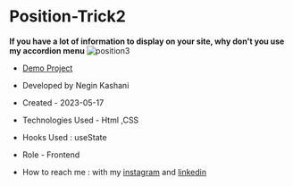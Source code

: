 # Position-Trick2


**If you have a lot of information to display on your site, why don't you use my accordion menu**
![position3](https://github.com/NeginKashani/Position-Trick2/assets/109550062/5e4cbcdd-ece6-45f0-8837-5bf5f912d6ed)


- [Demo Project]()

- Developed by Negin Kashani

- Created - 2023-05-17

- Technologies Used - Html ,CSS 

- Hooks Used : useState 

- Role - Frontend

- How to reach me : with my [instagram](https://instagram.com/negin_kashweb?igshid=NTc4MTIwNjQ2YQ==
) and [linkedin](https://www.linkedin.com/in/negin-kashani-567840b8)

